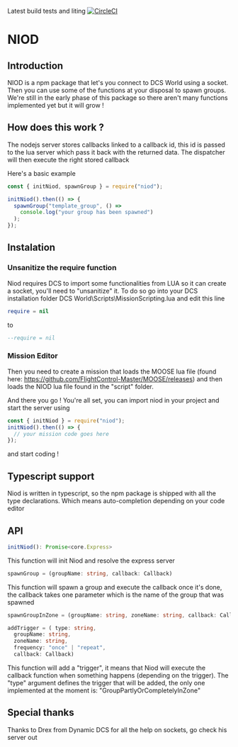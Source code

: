 Latest build tests and liting
[![CircleCI](https://circleci.com/gh/Ked57/NIOD.svg?style=svg)](https://circleci.com/gh/Ked57/NIOD)

# NIOD

## Introduction

NIOD is a npm package that let's you connect to DCS World using a socket. Then you can use some of the functions at your disposal to spawn groups. We're still in the early phase of this package so there aren't many functions implemented yet but it will grow !

## How does this work ?

The nodejs server stores callbacks linked to a callback id, this id is passed to the lua server which pass it
back with the returned data. The dispatcher will then execute the right stored callback

Here's a basic example

```javascript
const { initNiod, spawnGroup } = require("niod");

initNiod().then(() => {
  spawnGroup("template_group", () =>
    console.log("your group has been spawned")
  );
});
```

## Instalation

### Unsanitize the require function

Niod requires DCS to import some functionalities from LUA so it can create a socket, you'll need to "unsanitize" it. To do so go into your DCS installation folder DCS World\Scripts\MissionScripting.lua and edit this line

```lua
require = nil
```

to

```lua
--require = nil
```

### Mission Editor

Then you need to create a mission that loads the MOOSE lua file (found here: https://github.com/FlightControl-Master/MOOSE/releases) and then loads the NIOD lua file found in the "script" folder.

And there you go ! You're all set, you can import niod in your project and start the server using

```javascript
const { initNiod } = require("niod");
initNiod().then(() => {
  // your mission code goes here
});
```

and start coding !

## Typescript support

Niod is written in typescript, so the npm package is shipped with all the type declarations. Which means auto-completion depending on your code editor

## API

```typescript
initNiod(): Promise<core.Express>
```

This function will init Niod and resolve the express server

```typescript
spawnGroup = (groupName: string, callback: Callback)
```

This function will spawn a group and execute the callback once it's done, the callback takes one parameter which is the name of the group that was spawned

```typescript
spawnGroupInZone = (groupName: string, zoneName: string, callback: Callback, randomize?: boolean)
```

```typescript
addTrigger = ( type: string,
  groupName: string,
  zoneName: string,
  frequency: "once" | "repeat",
  callback: Callback)
```

This function will add a "trigger", it means that Niod will execute the callback function when something happens (depending on the trigger). The "type" argument defines the trigger that will be added, the only one implemented at the moment is: "GroupPartlyOrCompletelyInZone"

## Special thanks

Thanks to Drex from Dynamic DCS for all the help on sockets, go check his server out
